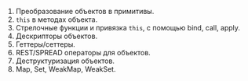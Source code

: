 1. Преобразование объектов в примитивы.
2. `this` в методах объекта.
3. Стрелочные функции и привязка `this`, с помощью bind, call, apply.
4. Дескрипторы объектов.
5. Геттеры/сеттеры.
6. REST/SPREAD операторы для объектов.
7. Деструктуризация объектов.
8. Map, Set, WeakMap, WeakSet.

